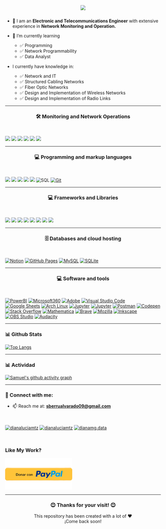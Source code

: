 

<h1 align="center">
  <a href="https://git.io/typing-svg">
    <img src="https://readme-typing-svg.herokuapp.com/?lines=Hello,+There!+👋;My+name+is+Samuel+....;Nice+to+meet+you!&center=true&size=30">
  </a>
</h1>

<p align="center"> 

- 🔭 I am an **Electronic and Telecommunications Engineer** with extensive experience in **Network Monitoring and Operation.**

- 🌱 I’m currently learning 
  * ✅ Programming
  * ✅ Network Programmability
  * ✅ Data Analyst

- I currently have knowledge in:
  * ✅ Network and IT
  * ✅ Structured Cabling Networks
  * ✅ Fiber Optic Networks
  * ✅ Design and Implementation of Wireless Networks
  * ✅ Design and Implementation of Radio Links
</p>


<hr>
<h3 align="center"> 🛠 Monitoring and Network Operations</h3></br>
<p>
<a> <img src="https://img.shields.io/badge/-Cisco-00416A?logo=cisco&logoColor=white" height="30px"></a>
<a> <img src="https://img.shields.io/badge/-Huawei-b92b27?logo=huawei&logoColor=white" height="30px"></a>
<a> <img src="https://img.shields.io/badge/-Ubiquiti-1565C0?logo=ubiquiti&logoColor=white" height="30px"></a>
<a> <img src="https://img.shields.io/badge/-Tplink-009FFF?logo=tplink&logoColor=white" height="30px"></a>
<a> <img src="https://img.shields.io/badge/-Mikrotik-373B44?logo=mikrotik&logoColor=white" height="30px"></a>
<a> <img src="https://img.shields.io/badge/-BMC%20Remedy-fc4a1a?logo=mikrotik&logoColor=white" height="30px"></a>
</p>


<hr>
<h3 align="center"> 💻 Programming and markup languages </h3></br>
<p>
<a> <img src="https://img.shields.io/badge/-Python-4286f4?logo=python&logoColor=white" height="30px"></a>
<a> <img src="https://img.shields.io/badge/-Javascript-f7ff00?logo=javascript&logoColor=white" height="30px"></a>
<a> <img src="https://img.shields.io/badge/-HTML%205-fc4a1a?logo=html5&logoColor=white" height="30px"></a>
<a> <img src="https://img.shields.io/badge/-CSS%203-1565C0?logo=css3&logoColor=white" height="30px"></a>
<a> <img src="https://img.shields.io/badge/-C%20C++-19547b?logo=c&logoColor=white" height="30px"></a>
<a> <img alt="SQL" src="https://custom-icon-badges.herokuapp.com/badge/SQL-025E8C.svg?logo=database&logoColor=white" height="30px"></a>
<a href="#"><img alt="Git" src="https://img.shields.io/badge/Git-F05033.svg?logo=git&logoColor=white" height="30px"></a>
</p>


<hr>
<h3 align="center"> 💻 Frameworks and Libraries </h3></br>
<p>
<a> <img src="https://img.shields.io/badge/-Arduino-2193b0?logo=arduino&logoColor=white" height="30px"></a>
<a> <img src="https://img.shields.io/badge/-Raspeberry%20PI-4A00E0?logo=raspberrypi&logoColor=white" height="30px"></a>
<a> <img src="https://img.shields.io/badge/-Bootstrap-5614B0?logo=bootstrap&logoColor=white" height="30px"></a>
<a> <img src="https://img.shields.io/badge/-Pandas-19547b?logo=pandas&logoColor=white" height="30px"></a>
<a> <img src="https://img.shields.io/badge/-Numpy-605C3C?logo=numpy&logoColor=white" height="30px"></a>
<a> <img src="https://img.shields.io/badge/-Matplotlib-11998e?logo=plotly&logoColor=white" height="30px"></a>
<a> <img src="https://img.shields.io/badge/-Altair-2193b0?logo=plotly&logoColor=white" height="30px"></a>
<a> <img src="https://img.shields.io/badge/-Flask-FFFFFF?logo=flask&logoColor=black" height="30px"></a>
</p>

<hr>
<h3 align="center"> 🗄️ Databases and cloud hosting</h3></br>
<p>
    <a href="#"><img alt="Notion" src="https://img.shields.io/badge/Notion-010101.svg?logo=notion&logoColor=white" height="30px"></a>
    <a href="#"><img alt="GitHub Pages" src="https://img.shields.io/badge/GitHub%20Pages-327FC7.svg?logo=github&logoColor=white" height="30px"></a>
    <a href="#"><img alt="MySQL" src="https://img.shields.io/badge/MySQL-00f.svg?logo=mysql&logoColor=white" height="30px"></a>
    <a href="#"><img alt="SQLite" src ="https://img.shields.io/badge/SQLite-07405e.svg?logo=sqlite&logoColor=white" height="30px"></a>
</p>

<hr>
<h3 align="center"> 💻 Software and tools </h3></br>
<p>
    <a href="#"><img alt="PowerBI" src="https://custom-icon-badges.herokuapp.com/badge/Power%20BI-FFFFFF.svg?logo=powerBI&logoColor=white%22" height="30px"></a>
    <a href="#"><img alt="Microsoft360" src="https://custom-icon-badges.herokuapp.com/badge/Microsoft%20360-0083B0.svg?logo=microsoft&logoColor=white%22" height="30px"></a>
    <a href="#"><img alt="Adobe" src="https://img.shields.io/badge/Adobe-FF0000.svg?logo=adobe&logoColor=white" height="30px"></a>
    <a href="#"><img alt="Visual Studio Code" src="https://img.shields.io/badge/Visual%20Studio%20Code-0078d7.svg?logo=visual-studio-code&logoColor=white" height="30px"></a>
    <a href="#"><img alt="Google Sheets" src="https://img.shields.io/badge/Google%20Sheets-34A853.svg?logo=google%20sheets&logoColor=white" height="30px"></a>
    <a href="#"><img alt="Arch Linux" src="https://img.shields.io/badge/Arch%20Linux-1793D1.svg?logo=arch-linux&logoColor=white" height="30px"></a>
    <a href="#"><img alt="Jupyter" src="https://custom-icon-badges.herokuapp.com/badge/Google%20Colab-0083B0.svg?logo=googlecolab&logoColor=white%22" height="30px"></a>
    <a href="#"><img alt="Jupyter" src="https://img.shields.io/badge/Jupyter-F37626.svg?logo=Jupyter&logoColor=white" height="30px"></a>
    <a href="#"><img alt="Postman" src="https://img.shields.io/badge/Postman-FF6C37?logo=postman&logoColor=white" height="30px"></a>
    <a href="#"><img alt="Codepen" src="https://img.shields.io/badge/Codepen-000000.svg?logo=codepen&logoColor=white" height="30px"></a>
    <a href="#"><img alt="Stack Overflow" src="https://img.shields.io/badge/-Stack%20Overflow-FE7A16?logo=stack-overflow&logoColor=white" height="30px"></a>
    <a href="#"><img alt="Mathematica" src="https://img.shields.io/badge/Mathematica-DD1100.svg?logo=wolfram-mathematica&logoColor=white" height="30px"></a>
    <a href="#"><img alt="Brave" src="https://img.shields.io/badge/-Brave-FB542B?logo=brave&logoColor=white" height="30px"></a>
    <a href="#"><img alt="Mozilla" src="https://custom-icon-badges.herokuapp.com/badge/Mozilla%20Firefox-0083B0.svg?logo=firefox&logoColor=white%22" height="30px"></a>
    <a href="#"><img alt="Inkscape" src="https://img.shields.io/badge/Inkscape-000000?logo=Inkscape&logoColor=white" height="30px"></a>
    <a href="#"><img alt="OBS Studio" src="https://img.shields.io/badge/-OBS%20Studio-302E31?logo=obs-studio&logoColor=white" height="30px"></a>
    <a href="#"><img alt="Audacity" src="https://img.shields.io/badge/-Audacity-0000CC?logo=audacity&logoColor=white" height="30px"></a>
</p>

<hr>
<h3 align="left">📊 Github Stats</h3>

[![Top Langs](https://github-readme-stats.vercel.app/api/top-langs/?username=samuelE09&layout=compact)](https://github.com/samuelE09/github-readme-stats)

<hr>
<h3 align="left">📊 Actividad </h3>

[![Samuel's github activity graph](https://github-readme-activity-graph.cyclic.app/graph?username=samuelE09&theme=react&custom_title=Mi%20Actividad)](https://github.com/samuelE09/github-readme-activity-graph)


<hr>
<h3 align="left"> 💼 Connect with me:</h3>

 - 📫 Reach me at: **sberrualvarado09@gmail.com**

</br>

<p align="left">
<a href="https://linkedin.com/in/sberrualvarado2496" target="blank"><img align="center" src="https://raw.githubusercontent.com/rahuldkjain/github-profile-readme-generator/master/src/images/icons/Social/linked-in-alt.svg" alt="dianaluciamtz" height="30" width="40" /></a>
<a href="https://twitter.com/samuel24_dev" target="blank"><img align="center" src="https://raw.githubusercontent.com/rahuldkjain/github-profile-readme-generator/master/src/images/icons/Social/twitter.svg" alt="dianaluciamtz" height="30" width="40" /></a>
<a href="https://instagram.com/samuel_enrique24" target="blank"><img align="center" src="https://raw.githubusercontent.com/rahuldkjain/github-profile-readme-generator/master/src/images/icons/Social/instagram.svg" alt="dianamg.data" height="30" width="40" /></a>
</p>
</br>

<h3> Like My Work? </h3>
<a href="https://www.paypal.com/donate/?hosted_button_id=FXLEYP4FXC5B2" target="_blank">
  <img src="./img/donar-con-paypal.png" alt="Donar con Paypal" height="100px" width="217px" >
</a>

<hr>
<h3 align="center"> 😊 Thanks for your visit! 😊</h3>
<p  align="center">
This repository has been created with a lot of ❤️ </br>
¡Come back soon!
</p>


